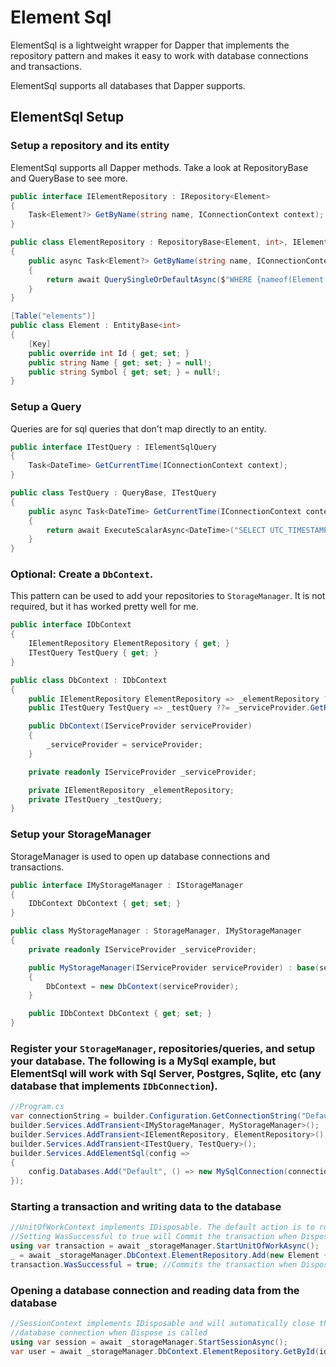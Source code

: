 # Element Sql

ElementSql is a lightweight wrapper for Dapper that implements the repository pattern and makes it easy to work with database connections and transactions.

ElementSql supports all databases that Dapper supports.

## ElementSql Setup

### Setup a repository and its entity

ElementSql supports all Dapper methods. Take a look at RepositoryBase and QueryBase to see more.

```csharp
public interface IElementRepository : IRepository<Element>
{
    Task<Element?> GetByName(string name, IConnectionContext context);
}

public class ElementRepository : RepositoryBase<Element, int>, IElementRepository
{
    public async Task<Element?> GetByName(string name, IConnectionContext context)
    {
        return await QuerySingleOrDefaultAsync($"WHERE {nameof(Element.Name)} = @Name", new { name }, context);
    }
}

[Table("elements")]
public class Element : EntityBase<int>
{
    [Key]
    public override int Id { get; set; }
    public string Name { get; set; } = null!;
    public string Symbol { get; set; } = null!;
}
```

### Setup a Query

Queries are for sql queries that don't map directly to an entity.

```csharp
public interface ITestQuery : IElementSqlQuery
{
    Task<DateTime> GetCurrentTime(IConnectionContext context);
}

public class TestQuery : QueryBase, ITestQuery
{
    public async Task<DateTime> GetCurrentTime(IConnectionContext context)
    {
        return await ExecuteScalarAsync<DateTime>("SELECT UTC_TIMESTAMP()", null!, context);
    }
}
```

### Optional: Create a ```DbContext```. 

This pattern can be used to add your repositories to ```StorageManager```. It is not required, but it has worked pretty well for me.

```csharp
public interface IDbContext
{
    IElementRepository ElementRepository { get; }
    ITestQuery TestQuery { get; }
}

public class DbContext : IDbContext
{
    public IElementRepository ElementRepository => _elementRepository ??= _serviceProvider.GetRequiredService<IElementRepository>();
    public ITestQuery TestQuery => _testQuery ??= _serviceProvider.GetRequiredService<ITestQuery>();

    public DbContext(IServiceProvider serviceProvider)
    {
        _serviceProvider = serviceProvider;
    }

    private readonly IServiceProvider _serviceProvider;

    private IElementRepository _elementRepository;
    private ITestQuery _testQuery;
}
```

### Setup your StorageManager

StorageManager is used to open up database connections and transactions.

```csharp
public interface IMyStorageManager : IStorageManager
{
    IDbContext DbContext { get; set; }
}

public class MyStorageManager : StorageManager, IMyStorageManager
{
    private readonly IServiceProvider _serviceProvider;

    public MyStorageManager(IServiceProvider serviceProvider) : base(serviceProvider)
    {
        DbContext = new DbContext(serviceProvider);
    }

    public IDbContext DbContext { get; set; }
}
```

### Register your ```StorageManager```, repositories/queries, and setup your database. The following is a MySql example, but ElementSql will work with Sql Server, Postgres, Sqlite, etc (any database that implements ```IDbConnection```).

```csharp
//Program.cs
var connectionString = builder.Configuration.GetConnectionString("DefaultConnectionString")!;
builder.Services.AddTransient<IMyStorageManager, MyStorageManager>();
builder.Services.AddTransient<IElementRepository, ElementRepository>();
builder.Services.AddTransient<ITestQuery, TestQuery>();
builder.Services.AddElementSql(config =>
{
    config.Databases.Add("Default", () => new MySqlConnection(connectionString));
});
```

### Starting a transaction and writing data to the database

```csharp
//UnitOfWorkContext implements IDisposable. The default action is to rollback on error.
//Setting WasSuccessful to true will Commit the transaction when Dispose is called.
using var transaction = await _storageManager.StartUnitOfWorkAsync();
_ = await _storageManager.DbContext.ElementRepository.Add(new Element { Name = "Selenium" }, transaction);
transaction.WasSuccessful = true; //Commits the transaction when Dispose is called
```

### Opening a database connection and reading data from the database

```csharp
//SessionContext implements IDisposable and will automatically close the
//database connection when Dispose is called
using var session = await _storageManager.StartSessionAsync();
var user = await _storageManager.DbContext.ElementRepository.GetById(id, session);
```
